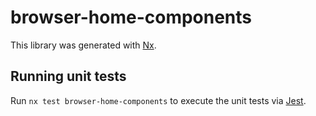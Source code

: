 # browser-home-components

This library was generated with [Nx](https://nx.dev).

## Running unit tests

Run `nx test browser-home-components` to execute the unit tests via [Jest](https://jestjs.io).

